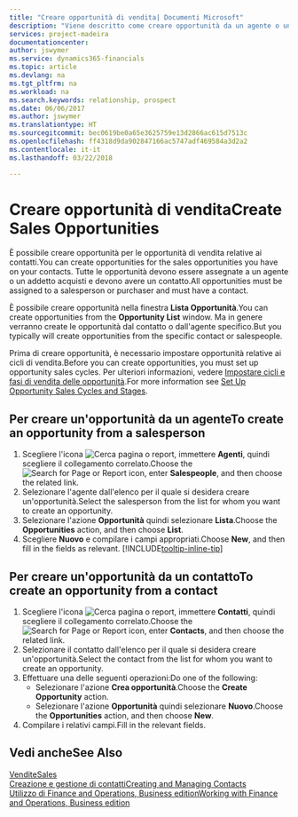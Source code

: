 ```yaml
---
title: "Creare opportunità di vendita| Documenti Microsoft"
description: "Viene descritto come creare opportunità da un agente o un contatto in Finance and Operations, Business edition."
services: project-madeira
documentationcenter: 
author: jswymer
ms.service: dynamics365-financials
ms.topic: article
ms.devlang: na
ms.tgt_pltfrm: na
ms.workload: na
ms.search.keywords: relationship, prospect
ms.date: 06/06/2017
ms.author: jswymer
ms.translationtype: HT
ms.sourcegitcommit: bec0619be0a65e3625759e13d2866ac615d7513c
ms.openlocfilehash: ff4318d9da902847166ac5747adf469584a3d2a2
ms.contentlocale: it-it
ms.lasthandoff: 03/22/2018

---
```

# <a name="create-sales-opportunities"></a><span data-ttu-id="e4d90-103">Creare opportunità di vendita</span><span class="sxs-lookup"><span data-stu-id="e4d90-103">Create Sales Opportunities</span></span>
<span data-ttu-id="e4d90-104">È possibile creare opportunità per le opportunità di vendita relative ai contatti.</span><span class="sxs-lookup"><span data-stu-id="e4d90-104">You can create opportunities for the sales opportunities you have on your contacts.</span></span> <span data-ttu-id="e4d90-105">Tutte le opportunità devono essere assegnate a un agente o un addetto acquisti e devono avere un contatto.</span><span class="sxs-lookup"><span data-stu-id="e4d90-105">All opportunities must be assigned to a salesperson or purchaser and must have a contact.</span></span>

<span data-ttu-id="e4d90-106">È possibile creare opportunità nella finestra **Lista Opportunità**.</span><span class="sxs-lookup"><span data-stu-id="e4d90-106">You can create opportunities from the **Opportunity List** window.</span></span> <span data-ttu-id="e4d90-107">Ma in genere verranno create le opportunità dal contatto o dall'agente specifico.</span><span class="sxs-lookup"><span data-stu-id="e4d90-107">But you typically will create opportunities from the specific contact or salespeople.</span></span>

<span data-ttu-id="e4d90-108">Prima di creare opportunità, è necessario impostare opportunità relative ai cicli di vendita.</span><span class="sxs-lookup"><span data-stu-id="e4d90-108">Before you can create opportunities, you must set up opportunity sales cycles.</span></span> <span data-ttu-id="e4d90-109">Per ulteriori informazioni, vedere [Impostare cicli e fasi di vendita delle opportunità](marketing-how-setup-opportunity-sales-cycles-stages.md).</span><span class="sxs-lookup"><span data-stu-id="e4d90-109">For more information see [Set Up Opportunity Sales Cycles and Stages](marketing-how-setup-opportunity-sales-cycles-stages.md).</span></span>

## <a name="to-create-an-opportunity-from-a-salesperson"></a><span data-ttu-id="e4d90-110">Per creare un'opportunità da un agente</span><span class="sxs-lookup"><span data-stu-id="e4d90-110">To create an opportunity from a salesperson</span></span>
1. <span data-ttu-id="e4d90-111">Scegliere l'icona ![Cerca pagina o report](media/ui-search/search_small.png "icona Cerca pagina o report"), immettere **Agenti**, quindi scegliere il collegamento correlato.</span><span class="sxs-lookup"><span data-stu-id="e4d90-111">Choose the ![Search for Page or Report](media/ui-search/search_small.png "Search for Page or Report icon") icon, enter **Salespeople**, and then choose the related link.</span></span>
2. <span data-ttu-id="e4d90-112">Selezionare l'agente dall'elenco per il quale si desidera creare un'opportunità.</span><span class="sxs-lookup"><span data-stu-id="e4d90-112">Select the salesperson from the list for whom you want to create an opportunity.</span></span>
3. <span data-ttu-id="e4d90-113">Selezionare l'azione **Opportunità** quindi selezionare **Lista**.</span><span class="sxs-lookup"><span data-stu-id="e4d90-113">Choose the **Opportunities** action, and then choose **List**.</span></span>
4. <span data-ttu-id="e4d90-114">Scegliere **Nuovo** e compilare i campi appropriati.</span><span class="sxs-lookup"><span data-stu-id="e4d90-114">Choose **New**, and then fill in the fields as relevant.</span></span> [!INCLUDE[tooltip-inline-tip](includes/tooltip-inline-tip_md.md)]  



## <a name="to-create-an-opportunity-from-a-contact"></a><span data-ttu-id="e4d90-115">Per creare un'opportunità da un contatto</span><span class="sxs-lookup"><span data-stu-id="e4d90-115">To create an opportunity from a contact</span></span>
1. <span data-ttu-id="e4d90-116">Scegliere l'icona ![Cerca pagina o report](media/ui-search/search_small.png "icona Cerca pagina o report"), immettere **Contatti**, quindi scegliere il collegamento correlato.</span><span class="sxs-lookup"><span data-stu-id="e4d90-116">Choose the ![Search for Page or Report](media/ui-search/search_small.png "Search for Page or Report icon") icon, enter **Contacts**, and then choose the related link.</span></span>
2. <span data-ttu-id="e4d90-117">Selezionare il contatto dall'elenco per il quale si desidera creare un'opportunità.</span><span class="sxs-lookup"><span data-stu-id="e4d90-117">Select the contact from the list for whom you want to create an opportunity.</span></span>
3. <span data-ttu-id="e4d90-118">Effettuare una delle seguenti operazioni:</span><span class="sxs-lookup"><span data-stu-id="e4d90-118">Do one of the following:</span></span>
   * <span data-ttu-id="e4d90-119">Selezionare l'azione **Crea opportunità**.</span><span class="sxs-lookup"><span data-stu-id="e4d90-119">Choose the **Create Opportunity** action.</span></span>
   * <span data-ttu-id="e4d90-120">Selezionare l'azione **Opportunità** quindi selezionare **Nuovo**.</span><span class="sxs-lookup"><span data-stu-id="e4d90-120">Choose the  **Opportunities** action, and then choose **New**.</span></span>
4. <span data-ttu-id="e4d90-121">Compilare i relativi campi.</span><span class="sxs-lookup"><span data-stu-id="e4d90-121">Fill in the relevant fields.</span></span>

## <a name="see-also"></a><span data-ttu-id="e4d90-122">Vedi anche</span><span class="sxs-lookup"><span data-stu-id="e4d90-122">See Also</span></span>
[<span data-ttu-id="e4d90-123">Vendite</span><span class="sxs-lookup"><span data-stu-id="e4d90-123">Sales</span></span>](sales-manage-sales.md)  
[<span data-ttu-id="e4d90-124">Creazione e gestione di contatti</span><span class="sxs-lookup"><span data-stu-id="e4d90-124">Creating and Managing Contacts</span></span>](marketing-contacts.md)  
[<span data-ttu-id="e4d90-125">Utilizzo di Finance and Operations, Business edition</span><span class="sxs-lookup"><span data-stu-id="e4d90-125">Working with Finance and Operations, Business edition</span></span>](ui-work-product.md)

